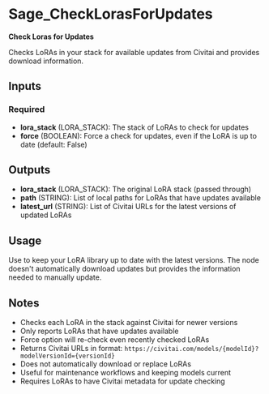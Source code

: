 # Sage_CheckLorasForUpdates

**Check Loras for Updates**

Checks LoRAs in your stack for available updates from Civitai and provides download information.

## Inputs

### Required

- **lora_stack** (LORA_STACK): The stack of LoRAs to check for updates
- **force** (BOOLEAN): Force a check for updates, even if the LoRA is up to date (default: False)

## Outputs

- **lora_stack** (LORA_STACK): The original LoRA stack (passed through)
- **path** (STRING): List of local paths for LoRAs that have updates available
- **latest_url** (STRING): List of Civitai URLs for the latest versions of updated LoRAs

## Usage

Use to keep your LoRA library up to date with the latest versions. The node doesn't automatically download updates but provides the information needed to manually update.

## Notes

- Checks each LoRA in the stack against Civitai for newer versions
- Only reports LoRAs that have updates available
- Force option will re-check even recently checked LoRAs
- Returns Civitai URLs in format: `https://civitai.com/models/{modelId}?modelVersionId={versionId}`
- Does not automatically download or replace LoRAs
- Useful for maintenance workflows and keeping models current
- Requires LoRAs to have Civitai metadata for update checking
